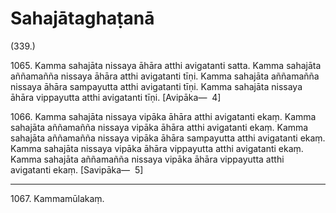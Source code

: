 # Sahajātaghaṭanā

(339.)

1065\. Kamma sahajāta nissaya āhāra atthi avigatanti satta. Kamma sahajāta aññamañña nissaya āhāra atthi avigatanti tīṇi. Kamma sahajāta aññamañña nissaya āhāra sampayutta atthi avigatanti tīṇi. Kamma sahajāta nissaya āhāra vippayutta atthi avigatanti tīṇi. [Avipāka—  4]

1066\. Kamma sahajāta nissaya vipāka āhāra atthi avigatanti ekaṃ. Kamma sahajāta aññamañña nissaya vipāka āhāra atthi avigatanti ekaṃ. Kamma sahajāta aññamañña nissaya vipāka āhāra sampayutta atthi avigatanti ekaṃ. Kamma sahajāta nissaya vipāka āhāra vippayutta atthi avigatanti ekaṃ. Kamma sahajāta aññamañña nissaya vipāka āhāra vippayutta atthi avigatanti ekaṃ. [Savipāka—  5]

---

1067\. Kammamūlakaṃ.
